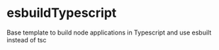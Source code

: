 # esbuildTypescript
Base template to build node applications in Typescript and use esbuilt instead of tsc
